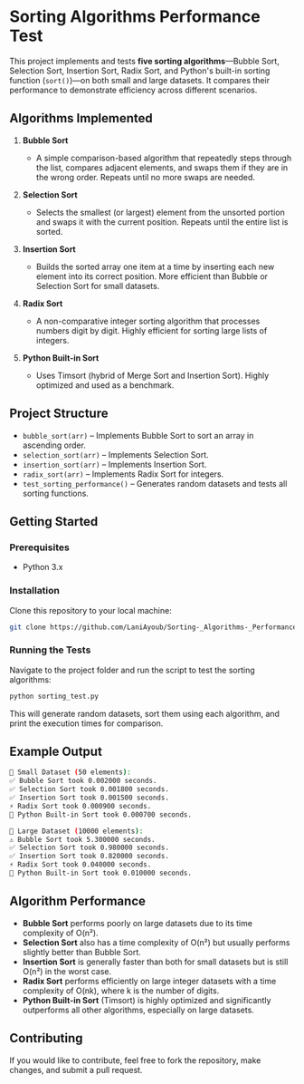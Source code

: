 Sorting Algorithms Performance Test
==================================================

This project implements and tests **five sorting algorithms**—Bubble Sort, Selection Sort, Insertion Sort, Radix Sort, and Python's built-in sorting function (`sort()`)—on both small and large datasets. It compares their performance to demonstrate efficiency across different scenarios.

Algorithms Implemented
----------------------

1. **Bubble Sort**
   - A simple comparison-based algorithm that repeatedly steps through the list, compares adjacent elements, and swaps them if they are in the wrong order. Repeats until no more swaps are needed.

2. **Selection Sort**
   - Selects the smallest (or largest) element from the unsorted portion and swaps it with the current position. Repeats until the entire list is sorted.

3. **Insertion Sort**
   - Builds the sorted array one item at a time by inserting each new element into its correct position. More efficient than Bubble or Selection Sort for small datasets.

4. **Radix Sort**
   - A non-comparative integer sorting algorithm that processes numbers digit by digit. Highly efficient for sorting large lists of integers.

5. **Python Built-in Sort**
   - Uses Timsort (hybrid of Merge Sort and Insertion Sort). Highly optimized and used as a benchmark.

Project Structure
-----------------
- `bubble_sort(arr)` – Implements Bubble Sort to sort an array in ascending order.
- `selection_sort(arr)` – Implements Selection Sort.
- `insertion_sort(arr)` – Implements Insertion Sort.
- `radix_sort(arr)` – Implements Radix Sort for integers.
- `test_sorting_performance()` – Generates random datasets and tests all sorting functions.

Getting Started
---------------

### Prerequisites
- Python 3.x

### Installation
Clone this repository to your local machine:

```bash
git clone https://github.com/LaniAyoub/Sorting-_Algorithms-_Performance-_Test.git
```

### Running the Tests
Navigate to the project folder and run the script to test the sorting algorithms:

```bash
python sorting_test.py
```

This will generate random datasets, sort them using each algorithm, and print the execution times for comparison.

Example Output
--------------
```bash
🔹 Small Dataset (50 elements):
✅ Bubble Sort took 0.002000 seconds.
✅ Selection Sort took 0.001800 seconds.
✅ Insertion Sort took 0.001500 seconds.
⚡ Radix Sort took 0.000900 seconds.
🚀 Python Built-in Sort took 0.000700 seconds.

🔹 Large Dataset (10000 elements):
⚠️ Bubble Sort took 5.300000 seconds.
✅ Selection Sort took 0.980000 seconds.
✅ Insertion Sort took 0.820000 seconds.
⚡ Radix Sort took 0.040000 seconds.
🚀 Python Built-in Sort took 0.010000 seconds.
```

Algorithm Performance
---------------------

- **Bubble Sort** performs poorly on large datasets due to its time complexity of O(n²).
- **Selection Sort** also has a time complexity of O(n²) but usually performs slightly better than Bubble Sort.
- **Insertion Sort** is generally faster than both for small datasets but is still O(n²) in the worst case.
- **Radix Sort** performs efficiently on large integer datasets with a time complexity of O(nk), where k is the number of digits.
- **Python Built-in Sort** (Timsort) is highly optimized and significantly outperforms all other algorithms, especially on large datasets.

Contributing
------------
If you would like to contribute, feel free to fork the repository, make changes, and submit a pull request.

